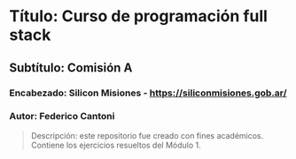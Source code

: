 # Título: Curso de programación full stack
## Subtítulo: Comisión A
### Encabezado: Silicon Misiones - https://siliconmisiones.gob.ar/
### Autor: Federico Cantoni
> Descripción: este repositorio fue creado con fines académicos. Contiene los ejercicios resueltos del Módulo 1.
